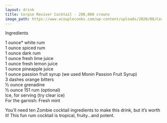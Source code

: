 ```yaml
---
layout: drink
title: Corpse Reviver Cocktail - 200,000 crowns
image_path: https://www.acouplecooks.com/wp-content/uploads/2020/08/Corpse-Reviver-No-2-001-368x368.jpg
---
```


Ingredients  

1 ounce* white rum  
1 ounce spiced rum  
1 ounce dark rum  
1 ounce fresh lime juice  
1 ounce fresh lemon juice  
1 ounce pineapple juice  
1 ounce passion fruit syrup (we used Monin Passion Fruit Syrup)  
3 dashes orange bitters  
½ ounce grenadine  
½ ounce 151 rum (optional)  
Ice, for serving (try clear ice)  
For the garnish: Fresh mint  


You’ll need ten Zombie cocktail ingredients to make this drink, but it’s worth it! This fun rum cocktail is tropical, fruity…and potent.
